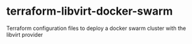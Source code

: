 # terraform-libvirt-docker-swarm
Terraform configuration files to deploy a docker swarm cluster with the libvirt provider
